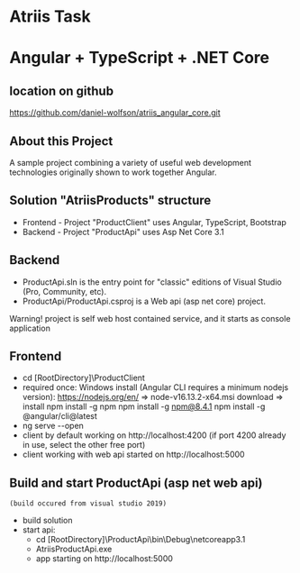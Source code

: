 # Atriis Task
# Angular + TypeScript + .NET Core

## location on github
https://github.com/daniel-wolfson/atriis_angular_core.git

## About this Project

A sample project combining a variety of useful web development technologies 
originally shown to work together Angular.

## Solution "AtriisProducts" structure

- Frontend - Project "ProductClient" uses Angular, TypeScript, Bootstrap
- Backend - Project "ProductApi" uses Asp Net Core 3.1

## Backend

- ProductApi.sln is the entry point for "classic" editions of Visual Studio (Pro, Community, etc).
- ProductApi/ProductApi.csproj is a Web api (asp net core) project.

Warning! project is self web host contained service, 
and it starts as console application

## Frontend

- cd [RootDirectory]\ProductClient
- required once:
    Windows install (Angular CLI requires a minimum nodejs version): 
    https://nodejs.org/en/ => node-v16.13.2-x64.msi download => install
    npm install -g npm
    npm install -g npm@8.4.1
    npm install -g @angular/cli@latest
- ng serve --open
- client by default working on http://localhost:4200 (if port 4200 already in use, select the other free port)
- client working with web api started on http://localhost:5000

## Build and start ProductApi (asp net web api)
    (build occured from visual studio 2019)
- build solution
- start api:
    - cd [RootDirectory]\ProductApi\bin\Debug\netcoreapp3.1
    - AtriisProductApi.exe
    - app starting on http://localhost:5000
